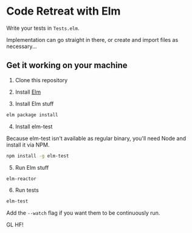 # Code Retreat with Elm

Write your tests in `Tests.elm`.

Implementation can go straight in there, or create and import files as necessary...

## Get it working on your machine
1. Clone this repository

2. Install [Elm](http://elm-lang.org)

3. Install Elm stuff
```bash
elm package install
```

4. Install elm-test

Because elm-test isn't available as regular binary, you'll need Node and install it via NPM.
```bash
npm install -g elm-test
```

5. Run Elm stuff
```bash
elm-reactor
```

6. Run tests
```bash
elm-test
```
Add the `--watch` flag if you want them to be continuously run.

GL HF!
